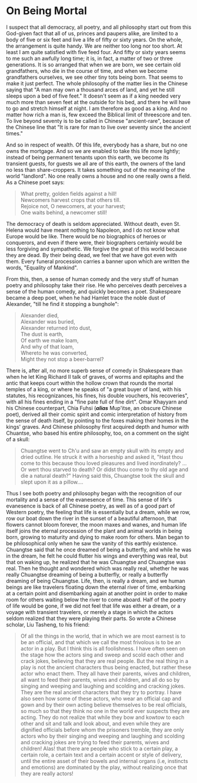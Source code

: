 # On Being Mortal

I suspect that all democracy, all poetry, and all philosophy start out from this
God-given fact that all of us, princes and paupers alike, are limited to a body
of five or six feet and live a life of fifty or sixty years. On the whole, the
arrangement is quite handy. We are neither too long nor too short. At least I am
quite satisfied with five feed four. And fifty or sixty years seems to me such
an awfully long time; it is, in fact, a matter of two or three generations. It
is so arranged that when we are born, we see certain old grandfathers, who die
in the course of time, and when we become grandfathers ourselves, we see other
tiny tots being born. That seems to make it just perfect. The whole philosophy
of the matter lies in the Chinese saying that "A man may own a thousand arces of
land, and yet he still sleeps upon a bed of five feet." It doesn't seem as if a
king needed very much more than seven feet at the outside for his bed, and there
he will have to go and stretch himself at night. I am therefore as good as a
king. And no matter how rich a man is, few exceed the Biblical limit of
threescore and ten. To live beyond seventy is to be called in Chinese
"ancient-rare", because of the Chinese line that "It is rare for man to live
over seventy since the ancient times."

And so in respect of wealth. Of this life, everybody has a share, but no one
owns the mortgage. And so we are enabled to take this life more lightly; instead
of being permanent tenants upon this earth, we become its transient guests, for
guests we all are of this earth, the owners of the land no less than
share-croppers. It takes something out of the meaning of the world "landlord".
No one really owns a house and no one really owns a field. As a Chinese poet
says:

> What pretty, golden fields against a hill!  
> Newcomers harvest crops that others till.  
> Rejoice not, O newcomers, at your harvest;  
> One waits behind, a newcomer still!

The democracy of death is seldom appreciated. Without death, even St. Helena
would have meant nothing to Napoleon, and I do not know what Europe would be
like. There would be no biographics of heroes or conquerors, and even if there
were, their biographers certainly would be less forgiving and sympathetic. We
forgive the great of this world because they are dead. By their being dead, we
feel that we have got even with them. Every funeral procession carries a banner
upon which are written the words, "Equality of Mankind".

From this, then, a sense of human comedy and the very stuff of human poetry and
philosophy take their rise. He who perceives death perceives a sense of the
human comedy, and quickly becomes a poet. Shakespeare became a deep poet, when
he had Hamlet trace the noble dust of Alexander, "till he find it stopping a
bunghole":

> Alexander died,  
> Alexander was buried,  
> Alexander returned into dust,  
> The dust is earth,  
> Of earth we make loam,  
> And why of that loam,  
> Whereto he was converted,  
> Might they not stop a beer-barrel?

There is, after all, no more superb sense of comedy in Shakespeare than when he
let King Richard II talk of graves, of worms and epitaphs and the antic that
keeps court within the hollow crown that rounds the mortal temples of a king, or
where he speaks of "a great buyer of land, with his statutes, his recognizances,
his fines, his double vouchers, his recoveries", with all his fines ending in a
"fine pate full of fine dirt". Omar Khayyarn and his Chinese counterpart, Chia
Fuhsi (***alias*** Mup'itse, an obscure Chinese poet), derived all their comic
spirit and comic interpretation of history from the sense of death itself, by
pointing to the foxes making their homes in the kings' graves. And Chinese
philosophy first acquired depth and humor with Chuantse, who based his entire
philosophy, too, on a comment on the sight of a skull:

> Chuangtse went to Ch'u and saw an empty skull with its empty and dried
> outline. He struck it with a horseship and asked it, "Hast thou come to this
> because thou loved pleasures and lived inordinately? ... Or wert thou starved
> to death? Or didst thou come to thy old age and die a natural death?" Having
> said this, Chuangtse took the skull and slept upon it as a pillow....

Thus I see both poetry and philosophy began with the recognition of our
mortality and a sense of the evanesence of time. This sense of life's evanesence
is back of all Chinese poetry, as well as of a good part of Western poetry, the
feeling that life is essentially but a dream, while we row, row our boat down
the river in the sunset of a beautiful afternoon, that flowers cannot bloom
forever, the moon maxes and wanes, and human life itself joins the eternal
procession of the plant and animal worlds in being born, growing to maturity and
dying to make room for others. Man began to be philosophical only when he saw
the vanity of this earthly existence. Chuangtse said that he once dreamed of
being a butterfly, and while he was in the dream, he felt he could flutter his
wings and everything was real, but that on waking up, he realized that he was
Chuangtse and Chuangtse was real. Then he thought and wondered which was really
real, whether he was really Chuangtse dreaming of being a butterfly, or really a
butterfly dreaming of being Chuangtse. Life, then, is really a dream, and we
human beings are like travelers floating down the eternal river of time,
embarking at a certain point and disembarking again at another point in order to
make room for others waiting below the river to come aboard. Half of the poetry
of life would be gone, if we did not feel that life was either a dream, or a
voyage with transient travelers, or merely a stage in which the actors seldom
realized that they were playing their parts. So wrote a Chinese scholar, Liu
Tasheng, to his friend:

> Of all the things in the world, that in which we are most earnest is to be an
> official, and that which we call the most frivolous is to be an actor in a
> play. But I think this is all foolishness. I have often seen on the stage how
> the actors sing and sweep and scold each other and crack jokes, believing that
> they are real people. But the real thing in a play is not the ancient
> characters thus being enacted, but rather these actor who enact them. They all
> have their parents, wives and children, all want to feed their parents, wives
> and children, and all do so by singing and weeping and laughing and scolding
> and cracking jokes. They are the real ancient characters that they try to
> portray. I have also seen how some of these actors, who wear an official cap
> and gown and by their own acting believe themselves to be real officials, so
> much so that they think no one in the world ever suspects they are acting.
> They do not realize that while they bow and kowtow to each other and sit and
> talk and look about, and even while they are dignified officials before whom
> the prisoners tremble, they are only actors who by their singing and weeping
> and laughing and scolding and cracking jokes are trying to feed their parents,
> wives and children! Alas! that there are people who stick to a certain play, a
> certain role, a certain text and a certain accent or style of delivery, until
> the entire asset of their bowels and internal organs (i.e, instincts and
> emotions) are dominated by the play, without realizing once that they are
> really actors!
